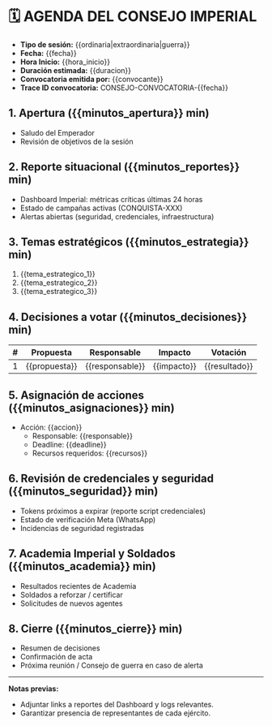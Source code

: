 # 🗓️ AGENDA DEL CONSEJO IMPERIAL

- **Tipo de sesión:** {{ordinaria|extraordinaria|guerra}}
- **Fecha:** {{fecha}}
- **Hora Inicio:** {{hora_inicio}}
- **Duración estimada:** {{duracion}}
- **Convocatoria emitida por:** {{convocante}}
- **Trace ID convocatoria:** CONSEJO-CONVOCATORIA-{{fecha}}

## 1. Apertura ({{minutos_apertura}} min)
- Saludo del Emperador
- Revisión de objetivos de la sesión

## 2. Reporte situacional ({{minutos_reportes}} min)
- Dashboard Imperial: métricas críticas últimas 24 horas
- Estado de campañas activas (CONQUISTA-XXX)
- Alertas abiertas (seguridad, credenciales, infraestructura)

## 3. Temas estratégicos ({{minutos_estrategia}} min)
1. {{tema_estrategico_1}}
2. {{tema_estrategico_2}}
3. {{tema_estrategico_3}}

## 4. Decisiones a votar ({{minutos_decisiones}} min)
| # | Propuesta | Responsable | Impacto | Votación |
|---|-----------|-------------|---------|----------|
| 1 | {{propuesta}} | {{responsable}} | {{impacto}} | {{resultado}}

## 5. Asignación de acciones ({{minutos_asignaciones}} min)
- Acción: {{accion}}
  - Responsable: {{responsable}}
  - Deadline: {{deadline}}
  - Recursos requeridos: {{recursos}}

## 6. Revisión de credenciales y seguridad ({{minutos_seguridad}} min)
- Tokens próximos a expirar (reporte script credenciales)
- Estado de verificación Meta (WhatsApp)
- Incidencias de seguridad registradas

## 7. Academia Imperial y Soldados ({{minutos_academia}} min)
- Resultados recientes de Academia
- Soldados a reforzar / certificar
- Solicitudes de nuevos agentes

## 8. Cierre ({{minutos_cierre}} min)
- Resumen de decisiones
- Confirmación de acta
- Próxima reunión / Consejo de guerra en caso de alerta

---

**Notas previas:**
- Adjuntar links a reportes del Dashboard y logs relevantes.
- Garantizar presencia de representantes de cada ejército.

